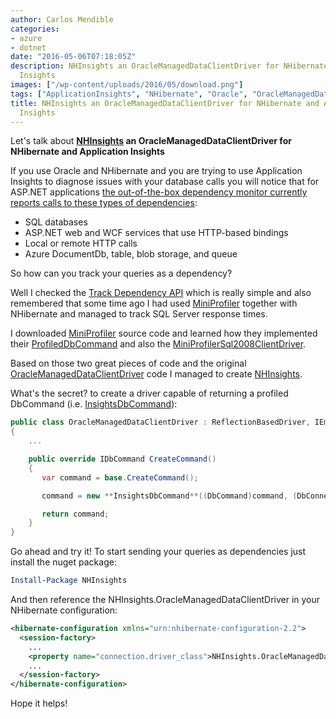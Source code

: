 ```yaml
---
author: Carlos Mendible
categories:
- azure
- dotnet
date: "2016-05-06T07:18:05Z"
description: NHInsights an OracleManagedDataClientDriver for NHibernate and Application
  Insights
images: ["/wp-content/uploads/2016/05/download.png"]
tags: ["ApplicationInsights", "NHibernate", "Oracle", "OracleManagedDataClientDriver", "Telemetry"]
title: NHInsights an OracleManagedDataClientDriver for NHibernate and Application
  Insights
---
```

Let's talk about **<a href="https://github.com/cmendible/NHInsights" target="_blank">NHInsights</a> an OracleManagedDataClientDriver for NHibernate and Application Insights**

If you use Oracle and NHibernate and you are trying to use Application Insights to diagnose issues with your database calls you will notice that for ASP.NET applications <a href="https://azure.microsoft.com/en-us/documentation/articles/app-insights-dependencies/" target="_blank">the out-of-the-box dependency monitor currently reports calls to these types of dependencies</a>:

  * SQL databases
  * ASP.NET web and WCF services that use HTTP-based bindings
  * Local or remote HTTP calls
  * Azure DocumentDb, table, blob storage, and queue

So how can you track your queries as a dependency?

Well I checked the <a href="https://azure.microsoft.com/en-us/documentation/articles/app-insights-api-custom-events-metrics/#track-dependency" target="_blank">Track Dependency API</a> which is really simple and also remembered that some time ago I had used <a href="https://github.com/MiniProfiler/dotnet" target="_blank">MiniProfiler</a> together with NHibernate and managed to track SQL Server response times.

I downloaded <a href="https://github.com/MiniProfiler/dotnet" target="_blank">MiniProfiler</a> source code and learned how they implemented their <a href="https://github.com/MiniProfiler/dotnet/blob/master/StackExchange.Profiling/Data/ProfiledDbCommand.cs" target="_blank">ProfiledDbCommand</a> and also the <a href="https://github.com/MRCollective/MiniProfiler.NHibernate/blob/master/MiniProfiler.NHibernate/Drivers/MiniProfilerSql2008ClientDriver.cs" target="_blank">MiniProfilerSql2008ClientDriver</a>.

Based on those two great pieces of code and the original <a href="https://github.com/nhibernate/nhibernate-core/blob/master/src/NHibernate/Driver/OracleManagedDataClientDriver.cs" target="_blank">OracleManagedDataClientDriver</a> code I managed to create <a href="https://github.com/cmendible/NHInsights" target="_blank">NHInsights</a>.

What's the secret? to create a driver capable of returning a profiled DbCommand (i.e. <a href="https://github.com/cmendible/NHInsights/blob/master/src/NHInsights/Infrastructure/InsightsDbCommand.cs" target="_blank">InsightsDbCommand</a>):

``` csharp
public class OracleManagedDataClientDriver : ReflectionBasedDriver, IEmbeddedBatcherFactoryProvider
{
    ...

    public override IDbCommand CreateCommand()
    {
       var command = base.CreateCommand();

       command = new **InsightsDbCommand**((DbCommand)command, (DbConnection)command.Connection) as IDbCommand;

       return command;
    }
}
```

Go ahead and try it! To start sending your queries as dependencies just install the nuget package:

``` powershell
Install-Package NHInsights
```

And then reference the NHInsights.OracleManagedDataClientDriver in your NHibernate configuration:

``` xml
<hibernate-configuration xmlns="urn:nhibernate-configuration-2.2">
  <session-factory>
    ...
    <property name="connection.driver_class">NHInsights.OracleManagedDataClientDriver, NHInsights, Version=1.0.0.0, Culture=neutral, PublicKeyToken=null</property>
    ...
  </session-factory>
</hibernate-configuration>
```

Hope it helps!